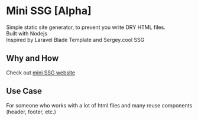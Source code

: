 # Mini SSG [Alpha]
Simple static site generator, to prevent you write DRY HTML files.  
Built with Nodejs  
Inspired by Laravel Blade Template and Sergey.cool SSG

## Why and How
Check out [mini SSG website](https://minissg.vercel.app)

## Use Case
For someone who works with a lot of html files and many reuse components (header, footer, etc.)  

